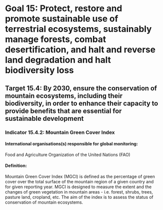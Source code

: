 # Goal 15: Protect, restore and promote sustainable use of terrestrial ecosystems, sustainably manage forests, combat desertification, and halt and reverse land degradation and halt biodiversity loss

## Target 15.4: By 2030, ensure the conservation of mountain ecosystems, including their biodiversity, in order to enhance their capacity to provide benefits that are essential for sustainable development

### Indicator 15.4.2: Mountain Green Cover Index

#### International organisations(s) responsible for global monitoring:

Food and Agriculture Organization of the United Nations (FAO)

#### Definition:

Mountain Green Cover Index (MGCI) is defined as the percentage of green cover over the total surface of the mountain region of a given country and for given reporting year. MGCI is designed to measure the extent and the changes of green vegetation in mountain areas - i.e. forest, shrubs, trees, pasture land, cropland, etc. The aim of the index is to assess the status of conservation of mountain ecosystems.

